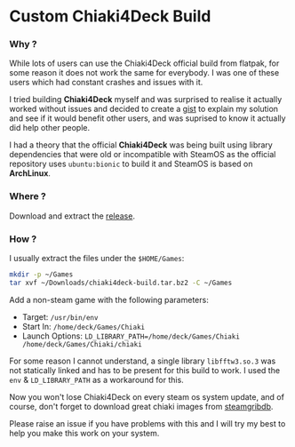 # Custom Chiaki4Deck Build

### Why ?

While lots of users can use the Chiaki4Deck official build from flatpak, for some reason
it does not work the same for everybody. I was one of these users which had constant crashes
and issues with it.

I tried building **Chiaki4Deck** myself and was surprised to realise it actually worked
without issues and decided to create a
[gist](https://gist.github.com/tvidal-net/dda93291eb5898d43ae268e063c928be)
to explain my solution and see if it would benefit other users, and was suprised to know
it actually did help other people.

I had a theory that the official **Chiaki4Deck** was being built using library dependencies that
were old or incompatible with SteamOS as the official repository uses `ubuntu:bionic` to build it
and SteamOS is based on **ArchLinux**.

### Where ?

Download and extract the [release](//github.com/tvidal-net/chiaki4deck-build/releases/tag/v1.0).

### How ?

I usually extract the files under the `$HOME/Games`:
```bash
mkdir -p ~/Games
tar xvf ~/Downloads/chiaki4deck-build.tar.bz2 -C ~/Games
```

Add a non-steam game with the following parameters:
* Target: `/usr/bin/env`
* Start In: `/home/deck/Games/Chiaki`
* Launch Options: `LD_LIBRARY_PATH=/home/deck/Games/Chiaki /home/deck/Games/Chiaki/chiaki`

For some reason I cannot understand, a single library `libfftw3.so.3` was not statically linked
and has to be present for this build to work. I used the `env` & `LD_LIBRARY_PATH` as a workaround
for this.

Now you won't lose Chiaki4Deck on every steam os system update,
and of course, don't forget to download great chiaki images from
[steamgribdb](https://www.steamgriddb.com/game/5319543).

Please raise an issue if you have problems with this and I will try my best to help
you make this work on your system.
